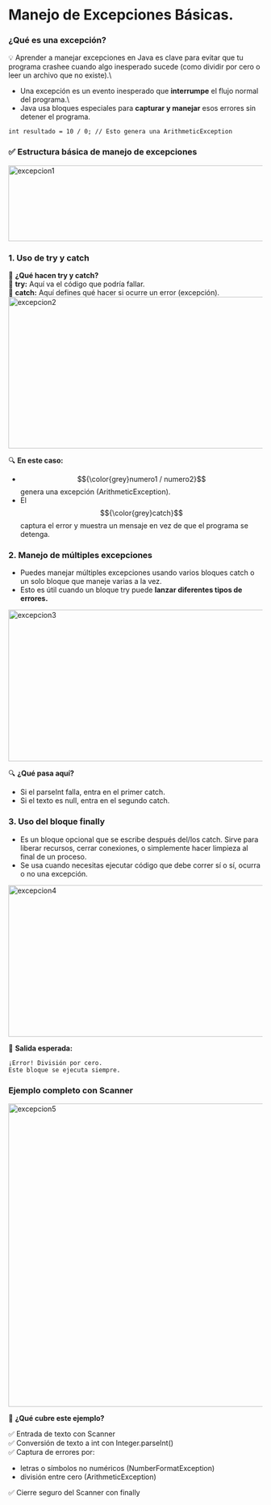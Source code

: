 # Manejo de Excepciones Básicas.
### ¿Qué es una excepción?
💡 Aprender a manejar excepciones en Java es clave para evitar que tu programa crashee cuando algo inesperado sucede (como dividir por cero o leer un archivo que no existe).\
- Una excepción es un evento inesperado que **interrumpe** el flujo normal del programa.\
- Java usa bloques especiales para **capturar y manejar** esos errores sin detener el programa.
```
int resultado = 10 / 0; // Esto genera una ArithmeticException
```
### ✅ Estructura básica de manejo de excepciones
<image src="https://github.com/aruipal/Java/blob/main/recursos/excepcion1.JPG" alt="excepcion1" width="550" height="150">

### 1. Uso de try y catch
🧩 **¿Qué hacen try y catch?**\
🔹 **try:** Aquí va el código que podría fallar.\
🔹 **catch:** Aquí defines qué hacer si ocurre un error (excepción).\
<image src="https://github.com/aruipal/Java/blob/main/recursos/excepcion2.JPG" alt="excepcion2" width="600" height="300">

🔍 **En este caso:**
- $${\color{grey}numero1 / numero2}$$ genera una excepción (ArithmeticException).
- El $${\color{grey}catch}$$ captura el error y muestra un mensaje en vez de que el programa se detenga.
 
### 2. Manejo de múltiples excepciones
- Puedes manejar múltiples excepciones usando varios bloques catch o un solo bloque que maneje varias a la vez.
- Esto es útil cuando un bloque try puede **lanzar diferentes tipos de errores.**
  
<image src="https://github.com/aruipal/Java/blob/main/recursos/excepcion3.JPG" alt="excepcion3" width="600" height="300">

🔍 **¿Qué pasa aquí?**
- Si el parseInt falla, entra en el primer catch.
- Si el texto es null, entra en el segundo catch.

### 3. Uso del bloque finally
- Es un bloque opcional que se escribe después del/los catch. Sirve para liberar recursos, cerrar conexiones, o simplemente hacer limpieza al final de un proceso.
- Se usa cuando necesitas ejecutar código que debe correr sí o sí, ocurra o no una excepción.

<image src="https://github.com/aruipal/Java/blob/main/recursos/excepcion4.JPG" alt="excepcion4" width="600" height="300">
  
🧠 **Salida esperada:**
```
¡Error! División por cero.
Este bloque se ejecuta siempre.
```

### Ejemplo completo con Scanner
<image src="https://github.com/aruipal/Java/blob/main/recursos/excepcion5.JPG" alt="excepcion5" width="650" height="600">
  
🧪 **¿Qué cubre este ejemplo?**

✅ Entrada de texto con Scanner\
✅ Conversión de texto a int con Integer.parseInt()\
✅ Captura de errores por:
- letras o símbolos no numéricos (NumberFormatException)
- división entre cero (ArithmeticException)

✅ Cierre seguro del Scanner con finally
